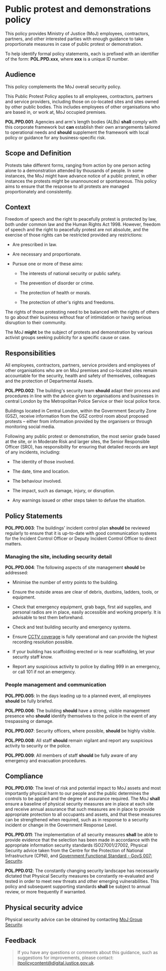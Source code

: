 # Public protest and demonstrations policy

This policy provides Ministry of Justice \(MoJ\) employees, contractors, partners, and other interested parties with enough guidance to take proportionate measures in case of public protest or demonstration.

To help identify formal policy statements, each is prefixed with an identifier of the form: **POL.PPD.xxx**, where **xxx** is a unique ID number.

## Audience

This policy complements the MoJ overall security policy.

This Public Protest Policy applies to all employees, contractors, partners and service providers, including those on co-located sites and sites owned by other public bodies. This includes employees of other organisations who are based in, or work at, MoJ occupied premises.

**POL.PPD.001**: Agencies and arm's length bodies \(ALBs\) **shall** comply with this corporate framework but **can** establish their own arrangements tailored to operational needs and **should** supplement the framework with local policy or guidance for any business-specific risk.

## Scope and Definition

Protests take different forms, ranging from action by one person acting alone to a demonstration attended by thousands of people. In some instances, the MoJ might have advance notice of a public protest, in other instances the protests might be unannounced or spontaneous. This policy aims to ensure that the response to all protests are managed proportionately and consistently.

## Context

Freedom of speech and the right to peacefully protest is protected by law, both under common law and the Human Rights Act 1998. However, freedom of speech and the right to peacefully protest are not absolute, and the exercise of those rights can be restricted provided any restrictions:

-   Are prescribed in law.

-   Are necessary and proportionate.

-   Pursue one or more of these aims:

    -   The interests of national security or public safety.

    -   The prevention of disorder or crime.

    -   The protection of health or morals.

    -   The protection of other's rights and freedoms.


The rights of those protesting need to be balanced with the rights of others to go about their business without fear of intimidation or having serious disruption to their community.

The MoJ **might** be the subject of protests and demonstration by various activist groups seeking publicity for a specific cause or case.

## Responsibilities

All employees, contractors, partners, service providers and employees of other organisations who are on MoJ premises and co-located sites remain accountable for the security, health and safety of themselves, colleagues and the protection of Departmental Assets.

**POL.PPD.002**: The building's security team **should** adapt their process and procedures in line with the advice given to organisations and businesses in central London by the Metropolitan Police Service or their local police force.

Buildings located in Central London, within the Government Security Zone \(GSZ\), receive information from the GSZ control room about proposed protests – either from information provided by the organisers or through monitoring social media.

Following any public protest or demonstration, the most senior grade based at the site, or in Moderate Risk and larger sites, the Senior Responsible Officer \(SRO\), has responsibility for ensuring that detailed records are kept of any incidents, including:

-   The identity of those involved.

-   The date, time and location.

-   The behaviour involved.

-   The impact, such as damage, injury, or disruption.

-   Any warnings issued or other steps taken to defuse the situation.


## Policy Statements

**POL.PPD.003**: The buildings' incident control plan **should** be reviewed regularly to ensure that it is up-to-date with good communication systems for the Incident Control Officer or Deputy Incident Control Officer to direct matters.

### Managing the site, including security detail

**POL.PPD.004**: The following aspects of site management **should** be addressed:

-   Minimise the number of entry points to the building.

-   Ensure the outside areas are clear of debris, dustbins, ladders, tools, or equipment.

-   Check that emergency equipment, grab bags, first aid supplies, and personal radios are in place, easily accessible and working properly. It is advisable to test them beforehand.

-   Check and test building security and emergency systems.

-   Ensure [CCTV coverage](cctv-policy.md) is fully operational and can provide the highest recording resolution possible.

-   If your building has scaffolding erected or is near scaffolding, let your security staff know.

-   Report any suspicious activity to police by dialling 999 in an emergency, or call 101 if not an emergency.


### People management and communication

**POL.PPD.005**: In the days leading up to a planned event, all employees **should** be fully briefed.

**POL.PPD.006**: The building **should** have a strong, visible management presence who **should** identify themselves to the police in the event of any trespassing or damage.

**POL.PPD.007**: Security officers, where possible, **should** be highly visible.

**POL.PPD.008**: All staff **should** remain vigilant and report any suspicious activity to security or the police.

**POL.PPD.009**: All members of staff **should** be fully aware of any emergency and evacuation procedures.

## Compliance

**POL.PPD.010**: The level of risk and potential impact to MoJ assets and most importantly physical harm to our people and the public determines the controls to be applied and the degree of assurance required. The MoJ **shall** ensure a baseline of physical security measures are in place at each site and receive annual assurance that such measures are in place to provide appropriate protection to all occupants and assets, and that these measures can be strengthened when required, such as in response to a security incident or change in the Government Response Level.

**POL.PPD.011**: The implementation of all security measures **shall** be able to provide evidence that the selection has been made in accordance with the appropriate information security standards ISO27001/27002, Physical Security advice taken from the Centre for the Protection of National Infrastructure \(CPNI\), and [Government Functional Standard - GovS 007: Security](https://www.gov.uk/government/publications/government-functional-standard-govs-007-security).

**POL.PPD.012**: The constantly changing security landscape has necessarily dictated that Physical Security measures be constantly re-evaluated and tested in order to meet new threats and other emerging vulnerabilities. This policy and subsequent supporting standards **shall** be subject to annual review, or more frequently if warranted.

## Physical security advice

Physical security advice can be obtained by contacting [MoJ Group Security](mailto:mojgroupsecurity@justice.gov.uk).

## Feedback

> If you have any questions or comments about this guidance, such as suggestions for improvements, please contact: [itpolicycontent@digital.justice.gov.uk](mailto:itpolicycontent@digital.justice.gov.uk).

